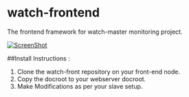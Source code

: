 # watch-frontend
The frontend framework for watch-master monitoring project.

[![ScreenShot](http://i.imgur.com/YTobPJA.png?1)](https://www.youtube.com/watch?v=uIJ7gNlhsYU)

##Install Instructions : 

1. Clone the watch-front repository on your front-end node.
2. Copy the docroot to your webserver docroot.
3. Make Modifications as per your slave setup.

